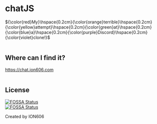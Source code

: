 # chatJS

${\color{red}My}\hspace{0.2cm}{\color{orange}terrible}\hspace{0.2cm}{\color{yellow}attempt}\hspace{0.2cm}{\color{green}at}\hspace{0.2cm}{\color{blue}a}\hspace{0.2cm}{\color{purple}Discord}\hspace{0.2cm}{\color{violet}clone!}$
<br><br>

## Where can I find it?
https://chat.ion606.com
<br><br>

## License
[![FOSSA Status](https://app.fossa.com/api/projects/git%2Bgithub.com%2FProto-Chat%2FchatJS-main.svg?type=shield)](https://app.fossa.com/projects/git%2Bgithub.com%2FProto-Chat%2FchatJS-main?ref=badge_shield)
<br>
[![FOSSA Status](https://app.fossa.com/api/projects/git%2Bgithub.com%2FProto-Chat%2FchatJS-main.svg?type=large)](https://app.fossa.com/projects/git%2Bgithub.com%2FProto-Chat%2FchatJS-main?ref=badge_large)

Created by ION606
